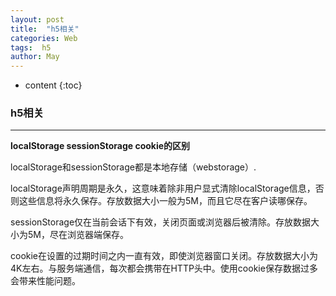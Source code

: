 ```yaml
---
layout: post
title:  "h5相关"
categories: Web
tags:  h5
author: May
---
```


* content
{:toc}

### **h5相关** 
***

**localStorage sessionStorage cookie的区别**

localStorage和sessionStorage都是本地存储（webstorage）.

localStorage声明周期是永久，这意味着除非用户显式清除localStorage信息，否则这些信息将永久保存。存放数据大小一般为5M，而且它尽在客户读哪保存。

sessionStorage仅在当前会话下有效，关闭页面或浏览器后被清除。存放数据大小为5M，尽在浏览器端保存。

cookie在设置的过期时间之内一直有效，即使浏览器窗口关闭。存放数据大小为4K左右。与服务端通信，每次都会携带在HTTP头中。使用cookie保存数据过多会带来性能问题。